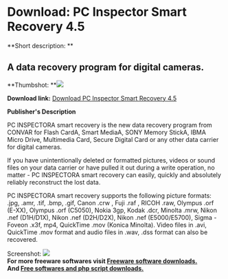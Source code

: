 # Download: PC Inspector Smart Recovery 4.5

**Short description: **

## A data recovery program for digital cameras.

  
**Thumbshot: **![](http://www.freewarefiles.com/screenshot/pcismartrecovery_md.gif)   
  
**Download link:** [Download PC Inspector Smart Recovery 4.5](http://freesoftwares.boysofts.com/PC-Inspector-Smart-Recovery_program_19953.html)  
  

**Publisher's Description**  
  

PC INSPECTORA smart recovery is the new data recovery program from CONVAR for
Flash CardA, Smart MediaA, SONY Memory StickA, IBMA Micro Drive, Multimedia
Card, Secure Digital Card or any other data carrier for digital cameras.

If you have unintentionally deleted or formatted pictures, videos or sound
files on your data carrier or have pulled it out during a write operation, no
matter - PC INSPECTORA smart recovery can easily, quickly and absolutely
reliably reconstruct the lost data.

PC INSPECTORA smart recovery supports the following picture formats: .jpg,
.amr, .tif, .bmp, .gif, Canon .crw , Fuji .raf , RICOH .raw, Olympus .orf
(E-XX), Olympus .orf (C5050), Nokia 3gp, Kodak .dcr, Minolta .mrw, Nikon .nef
(D1H/D1X), Nikon .nef (D2H/D2X), Nikon .nef (E5000/E5700), Sigma - Foveon
.x3f, mp4, QuickTime .mov (Konica Minolta). Video files in .avi, QuickTime
.mov format and audio files in .wav, .dss format can also be recovered.

  
  
Screenshot: ![](http://www.freewarefiles.com/screenshot/pcismartrecovery.gif)  
**For more freeware softwares visit [Freeware software downloads.](http://freesoftwares.boysofts.com/)**   
**And [Free softwares and php script downloads.](http://www.boysofts.com/)**

